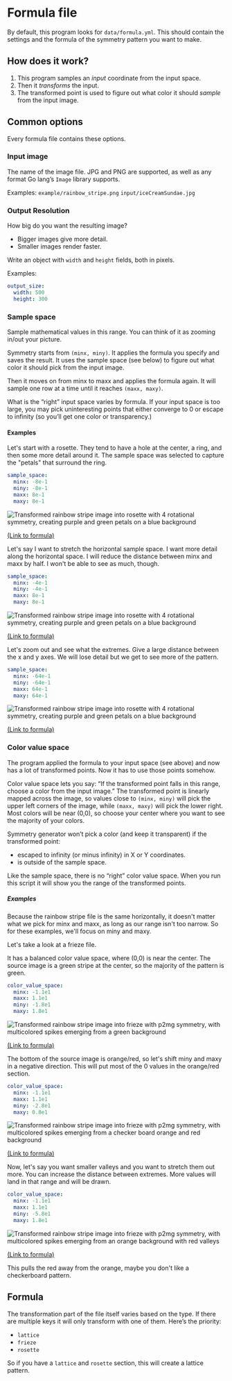 # Formula file
By default, this program looks for `data/formula.yml`. This should contain the settings and the formula of the symmetry pattern you want to make.

## How does it work?
1. This program samples an *input* coordinate from the input space.
2. Then it *transforms* the input.
3. The transformed point is used to figure out what color it should *sample* from the input image.

## Common options
Every formula file contains these options.

### Input image
The name of the image file. JPG and PNG are supported, as well as any format Go lang’s `Image` library supports.

Examples:
`example/rainbow_stripe.png`
`input/iceCreamSundae.jpg`

### Output Resolution
How big do you want the resulting image?
- Bigger images give more detail.
- Smaller images render faster.

Write an object with `width` and `height` fields, both in pixels.

Examples:
```yaml
output_size:
  width: 500
  height: 300
```

### Sample space
Sample mathematical values in this range. You can think of it as zooming in/out your picture.

Symmetry starts from `(minx, miny)`.
It applies the formula you specify and saves the result.
It uses the sample space (see below) to figure out what color it should pick from the input image.

Then it moves on from minx to maxx and applies the formula again. It will sample one row at a time until it reaches `(maxx, maxy)`.

What is the “right” input space varies by formula. If your input space is too large, you may pick uninteresting points that either converge to 0 or escape to infinity (so you’ll get one color or transparency.)

#### Examples
Let's start with a rosette. They tend to have a hole at the center, a ring, and then some more detail around it.
The sample space was selected to capture the "petals" that surround the ring.

```yaml
sample_space:
  minx: -8e-1
  miny: -8e-1
  maxx: 8e-1
  maxy: 8e-1
```

![Transformed rainbow stripe image into rosette with 4 rotational symmetry, creating purple and green petals on a blue background](../example/rosettes/rainbow_stripe_rosette_2.png)

[(Link to formula)](../example/rosettes/rainbow_stripe_rosette_2.yml)

Let's say I want to stretch the horizontal sample space. I want more detail along the horizontal space.
I will reduce the distance between minx and maxx by half. I won't be able to see as much, though.

```yaml
sample_space:
  minx: -4e-1
  miny: -4e-1
  maxx: 8e-1
  maxy: 8e-1
```

![Transformed rainbow stripe image into rosette with 4 rotational symmetry, creating purple and green petals on a blue background](../example/rosettes/rainbow_stripe_rosette_2_sample_space_1.png)

[(Link to formula)](../example/rosettes/rainbow_stripe_rosette_2_sample_space_1.yml)

Let's zoom out and see what the extremes. Give a large distance between the x and y axes.
We will lose detail but we get to see more of the pattern.
```yaml
sample_space:
  minx: -64e-1
  miny: -64e-1
  maxx: 64e-1
  maxy: 64e-1
```

![Transformed rainbow stripe image into rosette with 4 rotational symmetry, creating purple and green petals on a blue background](../example/rosettes/rainbow_stripe_rosette_2_sample_space_2.png)

[(Link to formula)](../example/rosettes/rainbow_stripe_rosette_2_sample_space_2.yml)

### Color value space
The program applied the formula to your input space (see above) and now has a lot of transformed points. Now it has to use those points somehow.

Color value space lets you say: “If the transformed point falls in this range, choose a color from the input image.” The transformed point is linearly mapped across the image, so values close to `(minx, miny)` will pick the upper left corners of the image, while `(maxx, maxy)` will pick the lower right.
Most colors will be near (0,0), so choose your center where you want to see the majority of your colors.

Symmetry generator won’t pick a color (and keep it transparent) if the transformed point:
- escaped to infinity (or minus infinity) in X or Y coordinates.
- is outside of the sample space.

Like the sample space, there is no “right” color value space. When you run this script it will show you the range of the transformed points.

##### Examples
Because the rainbow stripe file is the same horizontally, it doesn't matter what we pick for minx and maxx, as long as our range isn't too narrow.
So for these examples, we'll focus on miny and maxy.

Let's take a look at a frieze file.

It has a balanced color value space, where (0,0) is near the center. The source image is a green stripe at the center, so the majority of the pattern is green.
```yaml
color_value_space:
  minx: -1.1e1
  maxx: 1.1e1
  miny: -1.8e1
  maxy: 1.8e1
```

![Transformed rainbow stripe image into frieze with p2mg symmetry, with multicolored spikes emerging from a green background](../example/friezes/rainbow_stripe_frieze_p2mg.png)

[(Link to formula)](../example/friezes/rainbow_stripe_frieze_p2mg.yml)

The bottom of the source image is orange/red, so let's shift miny and maxy in a negative direction. This will put most of the 0 values in the orange/red section.

```yaml
color_value_space:
  minx: -1.1e1
  maxx: 1.1e1
  miny: -2.8e1
  maxy: 0.8e1
```
![Transformed rainbow stripe image into frieze with p2mg symmetry, with multicolored spikes emerging from a checker board orange and red background](../example/friezes/rainbow_stripe_frieze_p2mg_sample_space_orange.png)

[(Link to formula)](../example/friezes/rainbow_stripe_frieze_p2mg_sample_space_orange.yml)

Now, let's say you want smaller valleys and you want to stretch them out more.
You can increase the distance between extremes.
More values will land in that range and will be drawn.

```yaml
color_value_space:
  minx: -1.1e1
  maxx: 1.1e1
  miny: -5.8e1
  maxy: 1.8e1
  ```
![Transformed rainbow stripe image into frieze with p2mg symmetry, with multicolored spikes emerging from an orange background with red valleys](../example/friezes/rainbow_stripe_frieze_p2mg_sample_space_extra_thick.png)

[(Link to formula)](../example/friezes/rainbow_stripe_frieze_p2mg_sample_space_extra_thick.yml)

This pulls the red away from the orange, maybe you don't like a checkerboard pattern.

## Formula
The transformation part of the file itself varies based on the type. If there are multiple keys it will only transform with one of them. Here’s the priority:

- `lattice`
- `frieze`
- `rosette`

So if you have a `lattice` and `rosette` section, this will create a lattice pattern.